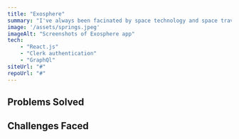```yaml
---
title: "Exosphere"
summary: "I've always been facinated by space technology and space travel. Exosphere uses the NASA Exoplanet archive to give easy access to the data in this archive."
image: '/assets/springs.jpeg'
imageAlt: "Screenshots of Exosphere app"
tech:
    - "React.js"
    - "Clerk authentication"
    - "GraphQl"
siteUrl: "#"
repoUrl: "#"
---
```


## Problems Solved


## Challenges Faced